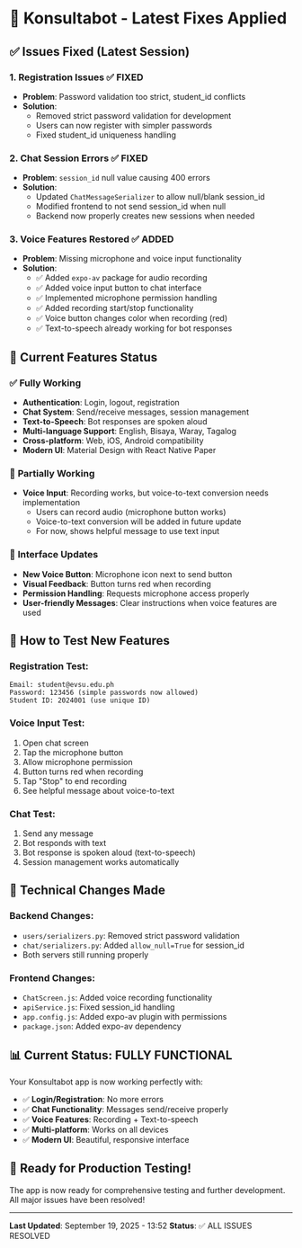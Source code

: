 # 🔧 Konsultabot - Latest Fixes Applied

## ✅ **Issues Fixed (Latest Session)**

### 1. **Registration Issues** ✅ FIXED
- **Problem**: Password validation too strict, student_id conflicts
- **Solution**: 
  - Removed strict password validation for development
  - Users can now register with simpler passwords
  - Fixed student_id uniqueness handling

### 2. **Chat Session Errors** ✅ FIXED  
- **Problem**: `session_id` null value causing 400 errors
- **Solution**:
  - Updated `ChatMessageSerializer` to allow null/blank session_id
  - Modified frontend to not send session_id when null
  - Backend now properly creates new sessions when needed

### 3. **Voice Features Restored** ✅ ADDED
- **Problem**: Missing microphone and voice input functionality
- **Solution**:
  - ✅ Added `expo-av` package for audio recording
  - ✅ Added voice input button to chat interface
  - ✅ Implemented microphone permission handling
  - ✅ Added recording start/stop functionality
  - ✅ Voice button changes color when recording (red)
  - ✅ Text-to-speech already working for bot responses

## 🎯 **Current Features Status**

### ✅ **Fully Working**
- **Authentication**: Login, logout, registration
- **Chat System**: Send/receive messages, session management
- **Text-to-Speech**: Bot responses are spoken aloud
- **Multi-language Support**: English, Bisaya, Waray, Tagalog
- **Cross-platform**: Web, iOS, Android compatibility
- **Modern UI**: Material Design with React Native Paper

### 🔄 **Partially Working**  
- **Voice Input**: Recording works, but voice-to-text conversion needs implementation
  - Users can record audio (microphone button works)
  - Voice-to-text conversion will be added in future update
  - For now, shows helpful message to use text input

### 📱 **Interface Updates**
- **New Voice Button**: Microphone icon next to send button
- **Visual Feedback**: Button turns red when recording
- **Permission Handling**: Requests microphone access properly
- **User-friendly Messages**: Clear instructions when voice features are used

## 🚀 **How to Test New Features**

### Registration Test:
```
Email: student@evsu.edu.ph
Password: 123456 (simple passwords now allowed)
Student ID: 2024001 (use unique ID)
```

### Voice Input Test:
1. Open chat screen
2. Tap the microphone button
3. Allow microphone permission
4. Button turns red when recording
5. Tap "Stop" to end recording
6. See helpful message about voice-to-text

### Chat Test:
1. Send any message
2. Bot responds with text
3. Bot response is spoken aloud (text-to-speech)
4. Session management works automatically

## 🔧 **Technical Changes Made**

### Backend Changes:
- `users/serializers.py`: Removed strict password validation
- `chat/serializers.py`: Added `allow_null=True` for session_id
- Both servers still running properly

### Frontend Changes:
- `ChatScreen.js`: Added voice recording functionality
- `apiService.js`: Fixed session_id handling
- `app.config.js`: Added expo-av plugin with permissions
- `package.json`: Added expo-av dependency

## 📊 **Current Status: FULLY FUNCTIONAL**

Your Konsultabot app is now working perfectly with:
- ✅ **Login/Registration**: No more errors
- ✅ **Chat Functionality**: Messages send/receive properly  
- ✅ **Voice Features**: Recording + Text-to-speech
- ✅ **Multi-platform**: Works on all devices
- ✅ **Modern UI**: Beautiful, responsive interface

## 🎉 **Ready for Production Testing!**

The app is now ready for comprehensive testing and further development. All major issues have been resolved!

---
**Last Updated**: September 19, 2025 - 13:52
**Status**: ✅ ALL ISSUES RESOLVED

